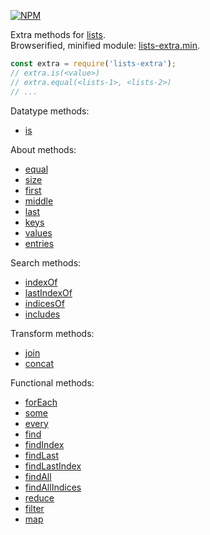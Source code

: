 [![NPM](https://nodei.co/npm/lists-extra.png)](https://nodei.co/npm/lists-extra/)

Extra methods for [lists].<br>
Browserified, minified module: [lists-extra.min].

```javascript
const extra = require('lists-extra');
// extra.is(<value>)
// extra.equal(<lists-1>, <lists-2>)
// ...
```

Datatype methods:
- [is](https://www.npmjs.com/package/lists-is)

About methods:
- [equal](https://www.npmjs.com/package/lists-equal)
- [size](https://www.npmjs.com/package/lists-size)
- [first](https://www.npmjs.com/package/lists-first)
- [middle](https://www.npmjs.com/package/lists-middle)
- [last](https://www.npmjs.com/package/lists-last)
- [keys](https://www.npmjs.com/package/lists-keys)
- [values](https://www.npmjs.com/package/lists-values)
- [entries](https://www.npmjs.com/package/lists-entries)

Search methods:
- [indexOf](https://www.npmjs.com/package/lists-indexof)
- [lastIndexOf](https://www.npmjs.com/package/lists-lastindexof)
- [indicesOf](https://www.npmjs.com/package/lists-indicesof)
- [includes](https://www.npmjs.com/package/lists-includes)

Transform methods:
- [join](https://www.npmjs.com/package/lists-join)
- [concat](https://www.npmjs.com/package/lists-concat)

Functional methods:
- [forEach](https://www.npmjs.com/package/lists-foreach)
- [some](https://www.npmjs.com/package/lists-some)
- [every](https://www.npmjs.com/package/lists-every)
- [find](https://www.npmjs.com/package/lists-find)
- [findIndex](https://www.npmjs.com/package/lists-findindex)
- [findLast](https://www.npmjs.com/package/lists-findlast)
- [findLastIndex](https://www.npmjs.com/package/lists-findlastindex)
- [findAll](https://www.npmjs.com/package/lists-findall)
- [findAllIndices](https://www.npmjs.com/package/lists-findallindices)
- [reduce](https://www.npmjs.com/package/lists-reduce)
- [filter](https://www.npmjs.com/package/lists-filter)
- [map](https://www.npmjs.com/package/lists-map)


[lists]: https://www.npmjs.com/package/lists-is
[lists-extra.min]: https://www.npmjs.com/package/lists-extra.min
